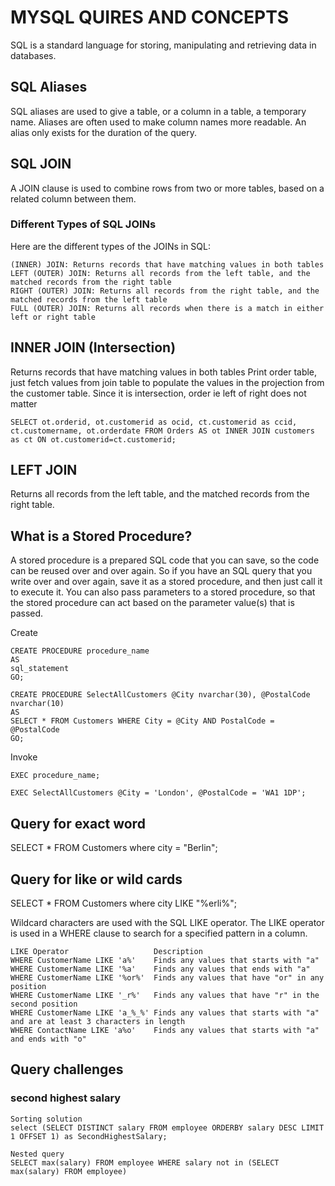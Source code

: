 # MYSQL QUIRES AND CONCEPTS 

SQL is a standard language for storing, manipulating and retrieving data in databases.

## SQL Aliases
SQL aliases are used to give a table, or a column in a table, a temporary name.
Aliases are often used to make column names more readable.
An alias only exists for the duration of the query.

## SQL JOIN
A JOIN clause is used to combine rows from two or more tables, based on a related column between them.

### Different Types of SQL JOINs
Here are the different types of the JOINs in SQL:

    (INNER) JOIN: Returns records that have matching values in both tables
    LEFT (OUTER) JOIN: Returns all records from the left table, and the matched records from the right table
    RIGHT (OUTER) JOIN: Returns all records from the right table, and the matched records from the left table
    FULL (OUTER) JOIN: Returns all records when there is a match in either left or right table


## INNER JOIN (Intersection)
Returns records that have matching values in both tables
Print order table, just fetch values from join table to populate the values in the projection from the customer table. 
Since it is intersection, order ie left of right does not matter

    SELECT ot.orderid, ot.customerid as ocid, ct.customerid as ccid, ct.customername, ot.orderdate FROM Orders AS ot INNER JOIN customers as ct ON ot.customerid=ct.customerid;

## LEFT JOIN 
Returns all records from the left table, and the matched records from the right table. 

## What is a Stored Procedure?
A stored procedure is a prepared SQL code that you can save, so the code can be reused over and over again.
So if you have an SQL query that you write over and over again, save it as a stored procedure, and then just call it to execute it.
You can also pass parameters to a stored procedure, so that the stored procedure can act based on the parameter value(s) that is passed.

Create

    CREATE PROCEDURE procedure_name
    AS
    sql_statement
    GO;

    CREATE PROCEDURE SelectAllCustomers @City nvarchar(30), @PostalCode nvarchar(10)
    AS
    SELECT * FROM Customers WHERE City = @City AND PostalCode = @PostalCode
    GO;

Invoke 

    EXEC procedure_name;

    EXEC SelectAllCustomers @City = 'London', @PostalCode = 'WA1 1DP';






## Query for exact word
SELECT * FROM Customers where city = "Berlin";

## Query for like or wild cards
SELECT * FROM Customers where city LIKE "%erli%";

Wildcard characters are used with the SQL LIKE operator. The LIKE operator is used in a WHERE clause to search for a specified pattern in a column.

```
LIKE Operator	                Description
WHERE CustomerName LIKE 'a%'	Finds any values that starts with "a"
WHERE CustomerName LIKE '%a'	Finds any values that ends with "a"
WHERE CustomerName LIKE '%or%'	Finds any values that have "or" in any position
WHERE CustomerName LIKE '_r%'	Finds any values that have "r" in the second position
WHERE CustomerName LIKE 'a_%_%'	Finds any values that starts with "a" and are at least 3 characters in length
WHERE ContactName LIKE 'a%o'	Finds any values that starts with "a" and ends with "o"
```

## Query challenges
### second highest salary
    Sorting solution
    select (SELECT DISTINCT salary FROM employee ORDERBY salary DESC LIMIT 1 OFFSET 1) as SecondHighestSalary;

    Nested query 
    SELECT max(salary) FROM employee WHERE salary not in (SELECT max(salary) FROM employee)

